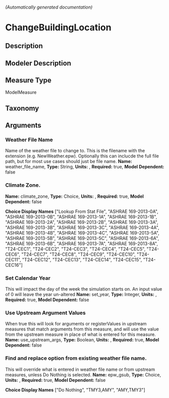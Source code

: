 

###### (Automatically generated documentation)

# ChangeBuildingLocation

## Description


## Modeler Description


## Measure Type
ModelMeasure

## Taxonomy


## Arguments


### Weather File Name
Name of the weather file to change to. This is the filename with the extension (e.g. NewWeather.epw). Optionally this can inclucde the full file path, but for most use cases should just be file name.
**Name:** weather_file_name,
**Type:** String,
**Units:** ,
**Required:** true,
**Model Dependent:** false




### Climate Zone.

**Name:** climate_zone,
**Type:** Choice,
**Units:** ,
**Required:** true,
**Model Dependent:** false


**Choice Display Names** ["Lookup From Stat File", "ASHRAE 169-2013-0A", "ASHRAE 169-2013-0B", "ASHRAE 169-2013-1A", "ASHRAE 169-2013-1B", "ASHRAE 169-2013-2A", "ASHRAE 169-2013-2B", "ASHRAE 169-2013-3A", "ASHRAE 169-2013-3B", "ASHRAE 169-2013-3C", "ASHRAE 169-2013-4A", "ASHRAE 169-2013-4B", "ASHRAE 169-2013-4C", "ASHRAE 169-2013-5A", "ASHRAE 169-2013-5B", "ASHRAE 169-2013-5C", "ASHRAE 169-2013-6A", "ASHRAE 169-2013-6B", "ASHRAE 169-2013-7A", "ASHRAE 169-2013-8A", "T24-CEC1", "T24-CEC2", "T24-CEC3", "T24-CEC4", "T24-CEC5", "T24-CEC6", "T24-CEC7", "T24-CEC8", "T24-CEC9", "T24-CEC10", "T24-CEC11", "T24-CEC12", "T24-CEC13", "T24-CEC14", "T24-CEC15", "T24-CEC16"]



### Set Calendar Year
This will impact the day of the week the simulation starts on. An input value of 0 will leave the year un-altered
**Name:** set_year,
**Type:** Integer,
**Units:** ,
**Required:** true,
**Model Dependent:** false




### Use Upstream Argument Values
When true this will look for arguments or registerValues in upstream measures that match arguments from this measure, and will use the value from the upstream measure in place of what is entered for this measure.
**Name:** use_upstream_args,
**Type:** Boolean,
**Units:** ,
**Required:** true,
**Model Dependent:** false




### Find and replace option from existing weather file name.
This will override what is entered in weather file name or from upstream measures, unless Do Nothing is selected.
**Name:** epw_gsub,
**Type:** Choice,
**Units:** ,
**Required:** true,
**Model Dependent:** false


**Choice Display Names** ["Do Nothing", "TMY3,AMY", "AMY,TMY3"]






